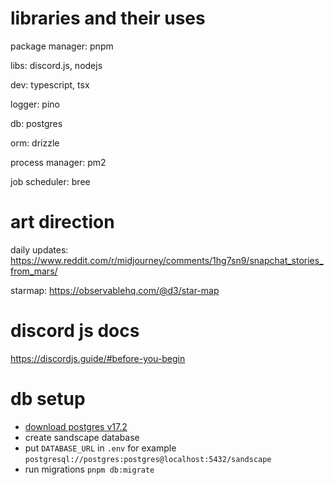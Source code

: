 # libraries and their uses

package manager: pnpm

libs: discord.js, nodejs

dev: typescript, tsx

logger: pino

db: postgres

orm: drizzle

process manager: pm2

job scheduler: bree

# art direction

daily updates: https://www.reddit.com/r/midjourney/comments/1hg7sn9/snapchat_stories_from_mars/

starmap: https://observablehq.com/@d3/star-map

# discord js docs

https://discordjs.guide/#before-you-begin

# db setup

- [download postgres v17.2](https://www.postgresql.org/)
- create sandscape database
- put `DATABASE_URL` in `.env` for example `postgresql://postgres:postgres@localhost:5432/sandscape`
- run migrations `pnpm db:migrate`

